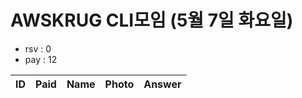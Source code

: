 # AWSKRUG CLI모임 (5월 7일 화요일)

* rsv : 0
* pay : 12

ID | Paid | Name | Photo | Answer
-- | ---- | ---- | ----- | ------
